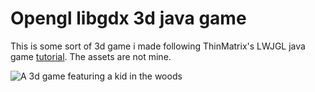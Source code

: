 # Opengl libgdx 3d java game
This is some sort of 3d game i made following ThinMatrix's LWJGL java game [tutorial](https://www.youtube.com/watch?v=VS8wlS9hF8E&list=PLRIWtICgwaX0u7Rf9zkZhLoLuZVfUksDP). The assets are not mine.

![A 3d game featuring a kid in the woods](https://lh3.googleusercontent.com/rvAmdi18yh4sNdYd3EUKRzn-W3e26DWSJIH5CxzF1pmDNHB2p3hCOyJI_eR2tIJpupE38gA6C3UdPJWa--A34oowrfGCDuOXobluOiqitLuoM87wAbu0jKeoUaa_2Pzpwz8xoGm6kYU47lyMHf4LH9GfD80FdTeVTeUvSNoyfWrMzp8gzpPdyYDFfUonwt7GXCOWn2POv5P7_pLF7VR4RNtLdH8i2SV8fqnvveqQnX2IGzZKOf8nI6wnUDVi72P3qIwWrEDopltb7zJ6W0MlKZDkYfOo9gd6hYzPLaPBVo8PdGVNZkdbfnOG1onpIZtcSUYgo1-JMOv_cbVT92NBXcQdzNLGZdvTcZ4hcFcYRpZxpi0gZF_g5SuJ9ibwWpCA4mE2HIqUhFISfhyN3GP0jyKhWhQlobvLXzZ9XUU-DXHsi1AT5a8U69miNXq-RvLv3kcomr8KyXCTnj3NZeaLDBayO-VNKZwB8PgcVw5ELVcO1kNbQaazfM4qgrqLIrIhh4ZeyP_LSCxXEffl9YIFACy7VZS3nCbgOMl2mAzyTlakmjXp8olRvHxnnvHGW0v3IrjJfyKux0qmVmjMDBWMW4CTAbi50dNdplLKWdyFJNoHIcJxaohI2apQRymic6gA6n9J9a9yhiLUrnck6J3M5AX30tdYKBo=w692-h494-no)
